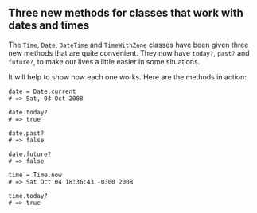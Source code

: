 ## Three new methods for classes that work with dates and times

The `Time`, `Date`, `DateTime` and `TimeWithZone` classes have been given three new methods that are quite convenient. They now have `today?`, `past?` and `future?`, to make our lives a little easier in some situations.

It will help to show how each one works. Here are the methods in action:

	date = Date.current
	# => Sat, 04 Oct 2008

	date.today?
	# => true

	date.past?
	# => false

	date.future?
	# => false

	time = Time.now
	# => Sat Oct 04 18:36:43 -0300 2008

	time.today?
	# => true
